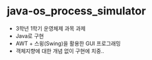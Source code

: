 # java-os_process_simulator
- 3학년 1학기 운영체제 과목 과제
- Java로 구현
- AWT + 스윙(Swing)을 활용한 GUI 프로그래밍
- 객체지향에 대한 개념 없이 구현에 치중..
